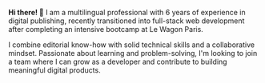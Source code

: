 **Hi there! 👋** 
I am a multilingual professional with 6 years of experience in digital publishing, recently transitioned into full-stack web development after completing an intensive bootcamp at Le Wagon Paris.

I combine editorial know-how with solid technical skills and a collaborative mindset. Passionate about learning and problem-solving, I'm looking to join a team where I can grow as a developer and contribute to building meaningful digital products.
